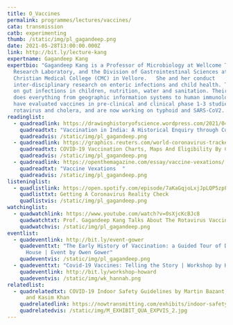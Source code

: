 ```yaml
---
title: O_Vaccines
permalink: programmes/lectures/vaccines/
cata: transmission
catb: experimenting
thumb: /static/img/pl_gagandeep.png
date: 2021-05-28T13:00:00.000Z
link: http://bit.ly/lecture-kang
expertname: Gagandeep Kang
expertbio: "Gagandeep Kang is a Professor of Microbiology at Wellcome Trust
  Research Laboratory, and the Division of Gastrointestinal Sciences at the
  Christian Medical College (CMC) in Vellore.   She and her conduct
  inter-disciplinary research on enteric infections and child health. They work
  on gut infections in children, nutrition, water and sanitation. Their team
  does everything from geographic information systems to human immunology. They
  have evaluated vaccines in pre-clinical and clinical phase 1-3 studies for
  rotavirus and cholera, and are now working on typhoid and SARS-CoV2. "
readinglist:
  - quadreadlink: https://drawinghistoryofscience.wordpress.com/2021/04/01/vaccination-in-india-a-historical-inquiry-through-comics/
    quadreadtxt: "Vaccination in India: A Historical Enquiry through Comics"
    quadreadvis: /static/img/pl_gagandeep.png
  - quadreadlink: https://graphics.reuters.com/world-coronavirus-tracker-and-maps/vaccination-rollout-and-access/
    quadreadtxt: COVID-19 Vaccination Charts, Maps And Eligibility By Country
    quadreadvis: /static/img/pl_gagandeep.png
  - quadreadlink: https://openthemagazine.com/essay/vaccine-vexations/
    quadreadtxt: "Vaccine Vexations  "
    quadreadvis: /static/img/pl_gagandeep.png
listeninglist:
  - quadlistlink: https://open.spotify.com/episode/7aKaGqjoLxjJpLQP5zpFD4
    quadlisttxt: Getting A Coronavirus Reality Check
    quadlistvis: /static/img/pl_gagandeep.png
watchinglist:
  - quadwatchlink: https://www.youtube.com/watch?v=0sXjcKcBJc8
    quadwatchtxt: Prof. Gagandeep Kang Talks About The Rotavirus Vaccine Story
    quadwatchvis: /static/img/pl_gagandeep.png
eventlist:
  - quadeventlink: http://bit.ly/event-gower
    quadeventtxt: "The Early History of Vaccination: a Guided Tour of Dr. Jenner's
      House | Event by Owen Gower"
    quadeventvis: /static/img/pl_gagandeep.png
  - quadeventtxt: "Covid-19 Vaccines: Telling the Story | Workshop by Hannah Chhoa Howard"
    quadeventlink: http://bit.ly/workshop-howard
    quadeventvis: /static/img/wk_hannah.png
relatedlist:
  - quadrelatedtxt: COVID-19 Indoor Safety Guidelines by Martin Bazant, John Bush,
      and Kasim Khan
    quadrelatedlink: https://nowtransmitting.com/exhibits/indoor-safety-guidelines/
    quadrelatedvis: /static/img/M_EXHIBIT_QUA_EXPVIS_2.jpg
---
```

